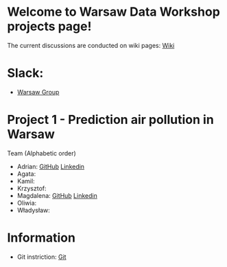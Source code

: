 # Welcome to Warsaw Data Workshop projects page!
The current discussions are conducted on wiki pages:
[Wiki](https://github.com/dataworkshop/dw-warsaw-project/wiki)
# Slack:
- [Warsaw Group](https://app.slack.com/client/TCCTN4HU3/CG6KBDEAV) 
# Project 1 - Prediction air pollution in Warsaw  
Team (Alphabetic order)
- Adrian: [GitHub](https://github.com/apolens) [Linkedin](https://www.linkedin.com/in/adrian-polens-317b8011a/)
- Agata: 
- Kamil:
- Krzysztof:
- Magdalena: [GitHub]() [Linkedin](https://www.linkedin.com/in/magdalena-cebula/)
- Oliwia:
- Władysław:

# Information
- Git instriction: [Git](https://github.com/dataworkshop/dw-cracow-project/wiki/Podstawy-git)
